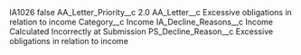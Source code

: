 <?xml version="1.0" encoding="UTF-8"?>
<CustomMetadata xmlns="http://soap.sforce.com/2006/04/metadata" xmlns:xsi="http://www.w3.org/2001/XMLSchema-instance" xmlns:xsd="http://www.w3.org/2001/XMLSchema">
    <label>IA1026</label>
    <protected>false</protected>
    <values>
        <field>AA_Letter_Priority__c</field>
        <value xsi:type="xsd:double">2.0</value>
    </values>
    <values>
        <field>AA_Letter__c</field>
        <value xsi:type="xsd:string">Excessive obligations in relation to income</value>
    </values>
    <values>
        <field>Category__c</field>
        <value xsi:type="xsd:string">Income</value>
    </values>
    <values>
        <field>IA_Decline_Reasons__c</field>
        <value xsi:type="xsd:string">Income Calculated Incorrectly at Submission</value>
    </values>
    <values>
        <field>PS_Decline_Reason__c</field>
        <value xsi:type="xsd:string">Excessive obligations in relation to income</value>
    </values>
</CustomMetadata>
